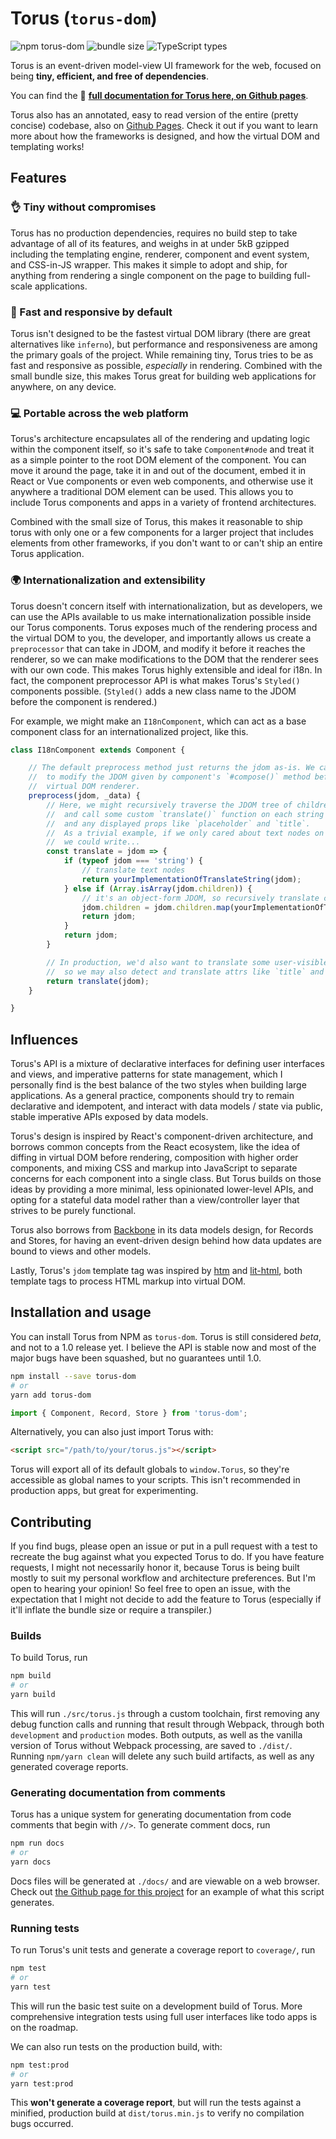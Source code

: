 # Torus (`torus-dom`)

![npm torus-dom](https://badge.fury.io/js/torus-dom.svg)
![bundle size](https://img.shields.io/bundlephobia/minzip/torus-dom.svg)
![TypeScript types](https://img.shields.io/npm/types/torus-dom.svg)

Torus is an event-driven model-view UI framework for the web, focused on being **tiny, efficient, and free of dependencies**.

You can find the 📄 **[full documentation for Torus here, on Github pages](https://thesephist.github.io/torus/api-documentation.html)**.

Torus also has an annotated, easy to read version of the entire (pretty concise) codebase, also on [Github Pages](https://thesephist.github.io/torus/). Check it out if you want to learn more about how the frameworks is designed, and how the virtual DOM and templating works!

## Features

### 👌 Tiny without compromises

Torus has no production dependencies, requires no build step to take advantage of all of its features, and weighs in at under 5kB gzipped including the templating engine, renderer, component and event system, and CSS-in-JS wrapper. This makes it simple to adopt and ship, for anything from rendering a single component on the page to building full-scale applications.

### 🏃‍️ Fast and responsive by default

Torus isn't designed to be the fastest virtual DOM library (there are great alternatives like `inferno`), but performance and responsiveness are among the primary goals of the project. While remaining tiny, Torus tries to be as fast and responsive as possible, _especially_ in rendering. Combined with the small bundle size, this makes Torus great for building web applications for anywhere, on any device.

### 💻 Portable across the web platform

Torus's architecture encapsulates all of the rendering and updating logic within the component itself, so it's safe to take `Component#node` and treat it as a simple pointer to the root DOM element of the component. You can move it around the page, take it in and out of the document, embed it in React or Vue components or even web components, and otherwise use it anywhere a traditional DOM element can be used. This allows you to include Torus components and apps in a variety of frontend architectures.

Combined with the small size of Torus, this makes it reasonable to ship torus with only one or a few components for a larger project that includes elements from other frameworks, if you don't want to or can't ship an entire Torus application.

### 🌍 Internationalization and extensibility

Torus doesn't concern itself with internationalization, but as developers, we can use the APIs available to us make internationalization possible inside our Torus components. Torus exposes much of the rendering process and the virtual DOM to you, the developer, and importantly allows us create a `preprocessor` that can take in JDOM, and modify it before it reaches the renderer, so we can make modifications to the DOM that the renderer sees with our own code. This makes Torus highly extensible and ideal for i18n. In fact, the component preprocessor API is what makes Torus's `Styled()` components possible. (`Styled()` adds a new class name to the JDOM before the component is rendered.)

For example, we might make an `I18nComponent`, which can act as a base component class for an internationalized project, like this.

```javascript
class I18nComponent extends Component {

    // The default preprocess method just returns the jdom as-is. We can override it
    //  to modify the JDOM given by component's `#compose()` method before it reaches the
    //  virtual DOM renderer.
    preprocess(jdom, _data) {
        // Here, we might recursively traverse the JDOM tree of children
        //  and call some custom `translate()` function on each string child
        //  and any displayed props like `placeholder` and `title`.
        //  As a trivial example, if we only cared about text nodes on the page,
        //  we could write...
        const translate = jdom => {
            if (typeof jdom === 'string') {
                // translate text nodes
                return yourImplementationOfTranslateString(jdom);
            } else if (Array.isArray(jdom.children)) {
                // it's an object-form JDOM, so recursively translate children
                jdom.children = jdom.children.map(yourImplementationOfTranslateString);
                return jdom;
            }
            return jdom;
        }

        // In production, we'd also want to translate some user-visible properties,
        //  so we may also detect and translate attrs like `title` and `placeholder`.
        return translate(jdom);
    }

}
```

## Influences

Torus's API is a mixture of declarative interfaces for defining user interfaces and views, and imperative patterns for state management, which I personally find is the best balance of the two styles when building large applications. As a general practice, components should try to remain declarative and idempotent, and interact with data models / state via public, stable imperative APIs exposed by data models.

Torus's design is inspired by React's component-driven architecture, and borrows common concepts from the React ecosystem, like the idea of diffing in virtual DOM before rendering, composition with higher order components, and mixing CSS and markup into JavaScript to separate concerns for each component into a single class. But Torus builds on those ideas by providing a more minimal, less opinionated lower-level APIs, and opting for a stateful data model rather than a view/controller layer that strives to be purely functional.

Torus also borrows from [Backbone](http://backbonejs.org) in its data models design, for Records and Stores, for having an event-driven design behind how data updates are bound to views and other models.

Lastly, Torus's `jdom` template tag was inspired by [htm](https://github.com/developit/htm) and [lit-html](https://github.com/Polymer/lit-html), both template tags to process HTML markup into virtual DOM.

## Installation and usage

You can install Torus from NPM as `torus-dom`. Torus is still considered _beta_, and not to a 1.0 release yet. I believe the API is stable now and most of the major bugs have been squashed, but no guarantees until 1.0.

```sh
npm install --save torus-dom
# or
yarn add torus-dom
```

```javascript
import { Component, Record, Store } from 'torus-dom';
```

Alternatively, you can also just import Torus with:

```html
<script src="/path/to/your/torus.js"></script>
```

Torus will export all of its default globals to `window.Torus`, so they're accessible as global names to your scripts. This isn't recommended in production apps, but great for experimenting.

## Contributing

If you find bugs, please open an issue or put in a pull request with a test to recreate the bug against what you expected Torus to do. If you have feature requests, I might not necessarily honor it, because Torus is being built mostly to suit my personal workflow and architecture preferences. But I'm open to hearing your opinion! So feel free to open an issue, with the expectation that I might not decide to add the feature to Torus (especially if it'll inflate the bundle size or require a transpiler.)

### Builds

To build Torus, run

```sh
npm build
# or
yarn build
```

This will run `./src/torus.js` through a custom toolchain, first removing any debug function calls and running that result through Webpack, through both `development` and `production` modes. Both outputs, as well as the vanilla version of Torus without Webpack processing, are saved to `./dist/`. Running `npm/yarn clean` will delete any such build artifacts, as well as any generated coverage reports.

### Generating documentation from comments

Torus has a unique system for generating documentation from code comments that begin with `//>`. To generate comment docs, run

```sh
npm run docs
# or
yarn docs
```

Docs files will be generated at `./docs/` and are viewable on a web browser. Check out [the Github page for this project](https://thesephist.github.io/torus/) for an example of what this script generates.

### Running tests

To run Torus's unit tests and generate a coverage report to `coverage/`, run

```sh
npm test
# or
yarn test
```

This will run the basic test suite on a development build of Torus. More comprehensive integration tests using full user interfaces like todo apps is on the roadmap.

We can also run tests on the production build, with:

```sh
npm test:prod
# or
yarn test:prod
```

This **won't generate a coverage report**, but will run the tests against a minified, production build at `dist/torus.min.js` to verify no compilation bugs occurred.

